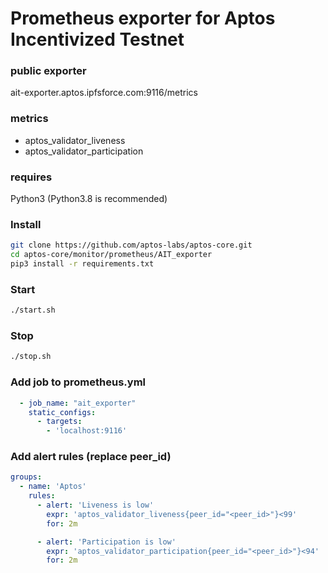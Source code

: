 # Prometheus exporter for Aptos Incentivized Testnet

### public exporter
ait-exporter.aptos.ipfsforce.com:9116/metrics

### metrics
* aptos_validator_liveness
* aptos_validator_participation

### requires
Python3 (Python3.8 is recommended)

### Install
```bash
git clone https://github.com/aptos-labs/aptos-core.git
cd aptos-core/monitor/prometheus/AIT_exporter
pip3 install -r requirements.txt
```

### Start
```bash
./start.sh
```

### Stop
```bash
./stop.sh
```

### Add job to prometheus.yml
```yaml
  - job_name: "ait_exporter"
    static_configs:
      - targets:
        - 'localhost:9116'
```

### Add alert rules (replace peer_id)
```yaml
groups:
  - name: 'Aptos'
    rules:
      - alert: 'Liveness is low'
        expr: 'aptos_validator_liveness{peer_id="<peer_id>"}<99'
        for: 2m

      - alert: 'Participation is low'
        expr: 'aptos_validator_participation{peer_id="<peer_id>"}<94'
        for: 2m
```
